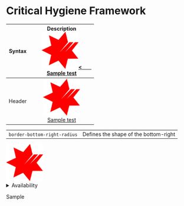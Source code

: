 # Critical Hygiene Framework

| Syntax      |     Description     <br/>&nbsp;&nbsp;&nbsp;&nbsp;&nbsp;&nbsp;&nbsp;<a href="other/"><img src="NAB_Logo.png" alt="drawing" style="width:100px;"/><a href=""><&nbsp;&nbsp;&nbsp;&nbsp;&nbsp;&nbsp;&nbsp;<br/>Sample test</a> |
| ----------- | :---: |
| Header      | <a href="other/"><img src="NAB_Logo.png" alt="drawing" style="width:100px;"/><br/>Sample test</a>|


|||
| --------------------------------------- | ------------------------------------- |
| `border-bottom-right-radius`            | Defines the shape of the bottom-right |

<a href="other/">
  <img src="NAB_Logo.png" alt="drawing" style="width:100px;"/>
</a>

<details>
  <summary>Availability</summary>

  ### Heading
  1. Foo
  2. Bar
     * Baz
     * Qux

  ### Some Javascript
  ```js
  function logSomething(something) {
    console.log('Something', something);
  }
  ```
</details>

Sample

